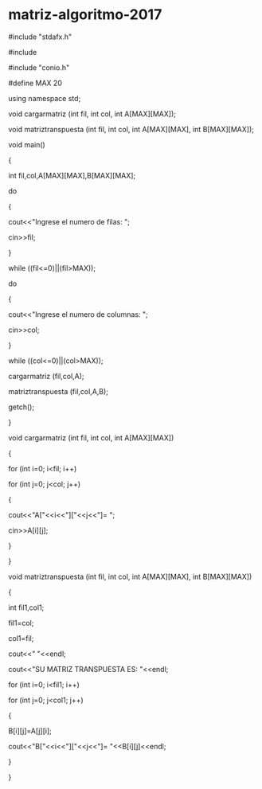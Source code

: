 # matriz-algoritmo-2017
#include "stdafx.h"

#include <iostream>

#include "conio.h"

#define MAX 20



using namespace std;

void cargarmatriz (int fil, int col, int A[MAX][MAX]);

void matriztranspuesta (int fil, int col, int A[MAX][MAX], int B[MAX][MAX]);





void main()

{

int fil,col,A[MAX][MAX],B[MAX][MAX];

do

{

cout<<"Ingrese el numero de filas: ";

cin>>fil; 

}

while ((fil<=0)||(fil>MAX));



do

{

cout<<"Ingrese el numero de columnas: ";

cin>>col;

}

while ((col<=0)||(col>MAX));



cargarmatriz (fil,col,A);

matriztranspuesta (fil,col,A,B);

getch();



}



void cargarmatriz (int fil, int col, int A[MAX][MAX])

{

for (int i=0; i<fil; i++)

for (int j=0; j<col; j++)

{

cout<<"A["<<i<<"]["<<j<<"]= ";

cin>>A[i][j];

}

}



void matriztranspuesta (int fil, int col, int A[MAX][MAX], int B[MAX][MAX])

{

int fil1,col1;

fil1=col;

col1=fil;

cout<<" "<<endl;

cout<<"SU MATRIZ TRANSPUESTA ES: "<<endl;

for (int i=0; i<fil1; i++)

for (int j=0; j<col1; j++)

{

B[i][j]=A[j][i];

cout<<"B["<<i<<"]["<<j<<"]= "<<B[i][j]<<endl;

}



}

